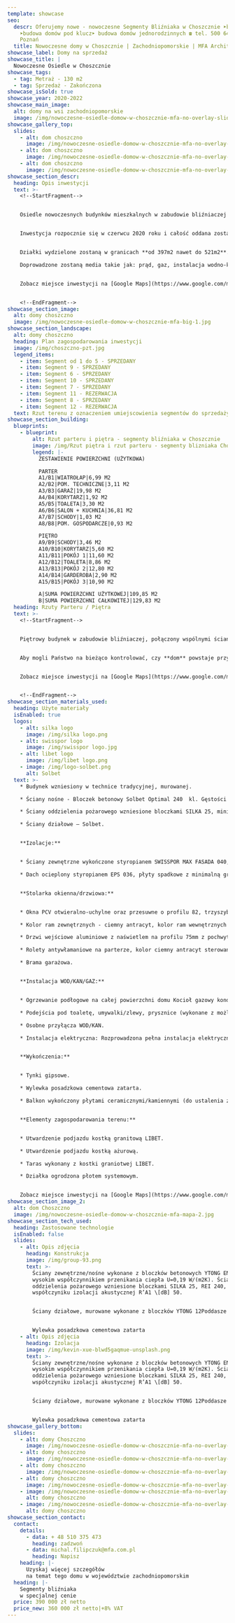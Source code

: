 ```yaml
---
template: showcase
seo:
  descr: Oferujemy nowe - nowoczesne Segmenty Bliźniaka w Choszcznie ➤budowa domów
    ➤budowa domów pod klucz➤ budowa domów jednorodzinnych ☎ tel. 500 640 206 |
    Poznań
  title: Nowoczesne domy w Choszcznie | Zachodniopomorskie | MFA Architekt
showcase_label: Domy na sprzedaż
showcase_title: |
  Nowoczesne Osiedle w Choszcznie
showcase_tags:
  - tag: Metraż - 130 m2
  - tag: Sprzedaż - Zakończona
showcase_isSold: true
showcase_year: 2020-2022
showcase_main_image:
  alt: domy na wsi zachodniopomorskie
  image: /img/nowoczesne-osiedle-domow-w-choszcznie-mfa-no-overlay-slider.jpg
showcase_gallery_top:
  slides:
    - alt: dom choszczno
      image: /img/nowoczesne-osiedle-domow-w-choszcznie-mfa-no-overlay-slider.jpg
    - alt: dom choszczno
      image: /img/nowoczesne-osiedle-domow-w-choszcznie-mfa-no-overlay-slider-2.jpg
    - alt: dom choszczno
      image: /img/nowoczesne-osiedle-domow-w-choszcznie-mfa-no-overlay-slider-3.jpg
showcase_section_descr:
  heading: Opis inwestycji
  text: >-
    <!--StartFragment-->


    Osiedle nowoczesnych budynków mieszkalnych w zabudowie bliźniaczej **w Choszcznie** w województwie zachodniopomorskim i będą się mieścić tuż przy granicy z Sołectwem Koplin **przy ulicy Fabrycznej**.


    Inwestycja rozpocznie się w czerwcu 2020 roku i całość oddana zostanie (w stanie deweloperskim) z początkiem 2022 zgodnie z harmonogramem powstawania osiedla. **Powierzchnia użytkowa segmentów będzie wynosić po 110m2 każdy, a całkowita 130m2**.  


    Działki wydzielone zostaną w granicach **od 397m2 nawet do 521m2**. Komunikacja z drogą publiczną (ul. Fabryczna) poprzez wykonanie utwardzonej drogi wewnętrznej.\

    Doprowadzone zostaną media takie jak: prąd, gaz, instalacja wodno-kanalizacyjna. Na każdy z segmentów przypadają dwa miejsca parkingowe + jednostanowiskowy garaż. 


    Zobacz miejsce inwestycji na [Google Maps](https://www.google.com/maps/dir//53.1614603,15.4033109/@53.1618771,15.410825,758m/data=!3m1!1e3!4m2!4m1!3e0)


    <!--EndFragment-->
showcase_section_image:
  alt: domy choszczno
  image: /img/nowoczesne-osiedle-domow-w-choszcznie-mfa-big-1.jpg
showcase_section_landscape:
  alt: domy choszczno
  heading: Plan zagospodarowania inwestycji
  image: /img/choszczno-pzt.jpg
  legend_items:
    - item: Segment od 1 do 5 - SPRZEDANY
    - item: Segment 9 - SPRZEDANY
    - item: Segment 6 - SPRZEDANY
    - item: Segment 10 - SPRZEDANY
    - item: Segment 7 - SPRZEDANY
    - item: Segment 11 - REZERWACJA
    - item: Segment 8 - SPRZEDANY
    - item: Segment 12 - REZERWACJA
  text: Rzut terenu z oznaczeniem umiejscowienia segmentów do sprzedaży.
showcase_section_building:
  blueprints:
    - blueprint:
        alt: Rzut parteru i piętra - segmenty bliźniaka w Choszcznie
        image: /img/Rzut piętra i rzut parteru - segmenty blizniaka Choszczno MFA.png
        legend: |-
          ZESTAWIENIE POWIERZCHNI (UŻYTKOWA)

          PARTER
          A1/B1|WIATROŁAP|6,99 M2
          A2/B2|POM. TECHNICZNE|3,11 M2
          A3/B3|GARAŻ|19,98 M2
          A4/B4|KORYTARZ|1,92 M2
          A5/B5|TOALETA|3,30 M2
          A6/B6|SALON + KUCHNIA|36,81 M2
          A7/B7|SCHODY|1,03 M2
          A8/B8|POM. GOSPODARCZE|0,93 M2

          PIĘTRO
          A9/B9|SCHODY|3,46 M2
          A10/B10|KORYTARZ|5,60 M2
          A11/B11|POKÓJ 1|11,60 M2
          A12/B12|TOALETA|8,86 M2
          A13/B13|POKÓJ 2|12,80 M2
          A14/B14|GARDEROBA|2,90 M2
          A15/B15|POKÓJ 3|10,90 M2

          A|SUMA POWIERZCHNI UŻYTKOWEJ|109,85 M2
          B|SUMA POWIERZCHNI CAŁKOWITEJ|129,83 M2
  heading: Rzuty Parteru / Piętra
  text: >-
    <!--StartFragment-->


    Piętrowy budynek w zabudowie bliźniaczej, połączony wspólnymi ścianami przeciwpożarowymi w garażu. Ściany oddzielenia pożarowego zdylatowane, z zachowaniem wszystkich standardów warunków technicznych, jakim powinny odpowiadać tego typu budynki. Dach płaski, a w samym domu zostały ściśle oddzielone strefy dzienne i sypialniane. Segmenty charakteryzują się przede wszystkim dużymi, dobrze doświetlonymi wnętrzami. Sypialnie znajdują się zarówno we wschodnich, jak i zachodnich częściach, wejście zaś od wschodu. Salon i kuchnię znajdzie po stronie zachodniej. Łazienki zlokalizowane są na piętrze i na parterze. Pomieszczenie techniczne z piecem gazowym umieszczono przy jednostanowiskowym garażu.


    Aby mogli Państwo na bieżąco kontrolować, czy **dom** powstaje przy użyciu wcześniej zadeklarowanych materiałów, dostaną Państwo specyfikację materiałową budynku. Dzięki temu, sprawdzając i doglądając swoją **nieruchomość** w trakcie budowy, będziesz miał pewność wyłącznie najwyższej jakości wykonania.


    Zobacz miejsce inwestycji na [Google Maps](https://www.google.com/maps/dir//53.1633618,15.397036/@53.1626734,15.3977025,672m/data=!3m1!1e3)


    <!--EndFragment-->
showcase_section_materials_used:
  heading: Użyte materiały
  isEnabled: true
  logos:
    - alt: silka logo
      image: /img/silka logo.png
    - alt: swisspor logo
      image: /img/swisspor logo.jpg
    - alt: libet logo
      image: /img/libet logo.png
    - image: /img/logo-solbet.png
      alt: Solbet
  text: >-
    * Budynek wzniesiony w technice tradycyjnej, murowanej. 

    * Ściany nośne - Bloczek betonowy Solbet Optimal 240  kl. Gęstości 500, U- 0,52 W/(m2.K) ciepła.

    * Ściany oddzielenia pożarowego wzniesione bloczkami SILKA 25, minimum REI 60, o wysokim współczynniku izolacji akustycznej R’A1 \[dB] 50 .

    * Ściany działowe – Solbet.


    **Izolacje:** 


    * Ściany zewnętrzne wykończone styropianem SWISSPOR MAX FASADA 040, 20, o współczynniku przenikania ciepła 0,040 W/mK.

    * Dach ocieplony styropianem EPS 036, płyty spadkowe z minimalną grubością 20 cm.


    **Stolarka okienna/drzwiowa:**


    * Okna PCV otwieralno-uchylne oraz przesuwne o profilu 82, trzyszybowe, z parametrem redukcji hałasu do Rw=34db oraz współczynnikiem przenikania ciepła Uw 0,93 W/m2K.

    * Kolor ram zewnętrznych - ciemny antracyt, kolor ram wewnętrznych - biały.

    * Drzwi wejściowe aluminiowe z naświetlem na profilu 75mm z pochwytem.

    * Rolety antywłamaniowe na parterze, kolor ciemny antracyt sterowane automatycznie z wnętrza domu.

    * Brama garażowa.


    **Instalacja WOD/KAN/GAZ:** 


    * Ogrzewanie podłogowe na całej powierzchni domu Kocioł gazowy kondensacyjny dwu-funkcyjny.

    * Podejścia pod toaletę, umywalki/zlewy, prysznice (wykonane z możliwością zamontowania odpływów liniowych), wyposażenia kuchni.

    * Osobne przyłącza WOD/KAN.

    * Instalacja elektryczna: Rozprowadzona pełna instalacja elektryczna po całej powierzchni domu Gniazda TV/SAT/INTERNET w każdym pokoju użytkowym.


    **Wykończenia:**


    * Tynki gipsowe.

    * Wylewka posadzkowa cementowa zatarta.

    * Balkon wykończony płytami ceramicznymi/kamiennymi (do ustalenia z inwestorem).


    **Elementy zagospodarowania terenu:**


    * Utwardzenie podjazdu kostką granitową LIBET.

    * Utwardzenie podjazdu kostką ażurową.

    * Taras wykonany z kostki graniotwej LIBET.

    * Działka ogrodzona płotem systemowym.


    Zobacz miejsce inwestycji na [Google Maps](https://www.google.com/maps/dir//53.1633618,15.397036/@53.1626734,15.3977025,672m/data=!3m1!1e3)
showcase_section_image_2:
  alt: dom Choszczno
  image: /img/nowoczesne-osiedle-domow-w-choszcznie-mfa-mapa-2.jpg
showcase_section_tech_used:
  heading: Zastosowane technologie
  isEnabled: false
  slides:
    - alt: Opis zdjęcia
      heading: Konstrukcja
      image: /img/group-93.png
      text: >-
        Ściany zewnętrzne/nośne wykonane z bloczków betonowych YTONG ENERGA 24 z
        wysokim współczynnikiem przenikania ciepła U=0,19 W/(m2K). Ściany
        oddzielenia pożarowego wzniesione bloczkami SILKA 25, REI 240, o wysokim
        współczyniku izolacji akustycznej R’A1 \[dB] 50.


        Ściany działowe, murowane wykonane z bloczków YTONG 12Poddasze wykończone płytami GK


        Wylewka posadzkowa cementowa zatarta
    - alt: Opis zdjęcia
      heading: Izolacja
      image: /img/kevin-xue-blwd5gaqmue-unsplash.png
      text: >-
        Ściany zewnętrzne/nośne wykonane z bloczków betonowych YTONG ENERGA 24 z
        wysokim współczynnikiem przenikania ciepła U=0,19 W/(m2K). Ściany
        oddzielenia pożarowego wzniesione bloczkami SILKA 25, REI 240, o wysokim
        współczyniku izolacji akustycznej R’A1 \[dB] 50.


        Ściany działowe, murowane wykonane z bloczków YTONG 12Poddasze wykończone płytami GK


        Wylewka posadzkowa cementowa zatarta
showcase_gallery_bottom:
  slides:
    - alt: domy Choszczno
      image: /img/nowoczesne-osiedle-domow-w-choszcznie-mfa-no-overlay-slider.jpg
    - alt: domy choszczno
      image: /img/nowoczesne-osiedle-domow-w-choszcznie-mfa-no-overlay-slider-2.jpg
    - alt: domy choszczno
      image: /img/nowoczesne-osiedle-domow-w-choszcznie-mfa-no-overlay-slider-3.jpg
    - alt: domy choszczno
      image: /img/nowoczesne-osiedle-domow-w-choszcznie-mfa-no-overlay-slider-5.jpg
    - image: /img/nowoczesne-osiedle-domow-w-choszcznie-mfa-no-overlay-slider-6.jpg
      alt: domy choszczno
    - image: /img/nowoczesne-osiedle-domow-w-choszcznie-mfa-no-overlay-slider-8.jpg
      alt: domy choszczno
showcase_section_contact:
  contact:
    details:
      - data: + 48 510 375 473
        heading: zadzwoń
      - data: michal.filipczuk@mfa.com.pl
        heading: Napisz
    heading: |-
      Uzyskaj więcej szczegółów
      na temat tego domu w województwie zachodniopomorskim
  heading: |-
    Segmenty bliźniaka
    w specjalnej cenie
  price: 390 000 zł netto
  price_new: 360 000 zł netto|+8% VAT
---
```

